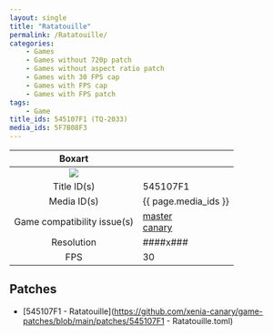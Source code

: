 ```yaml
---
layout: single
title: "Ratatouille"
permalink: /Ratatouille/
categories:
    - Games
    - Games without 720p patch
    - Games without aspect ratio patch
    - Games with 30 FPS cap
    - Games with FPS cap
    - Games with FPS patch
tags:
    - Game
title_ids: 545107F1 (TQ-2033)
media_ids: 5F7B08F3
---
```


| Boxart                      |                                                                            |
| :----:                      | :-                                                                         |
| ![](https://download-ssl.xbox.com/content/images/66acd000-77fe-1000-9115-d802545107f1/1033/boxartlg.jpg) |
| Title ID(s)                 | 545107F1                                                                   |
| Media ID(s)                 | {{ page.media_ids }}                                                        |
| Game compatibility issue(s) | [master](https://github.com/xenia-project/game-compatibility/issues/)<br>[canary](https://github.com/xenia-canary/game-compatibility/issues/) |
| Resolution                  | ####x###                                                                   |
| FPS                         | 30                                                                         |

## Patches
* [545107F1 - Ratatouille](https://github.com/xenia-canary/game-patches/blob/main/patches/545107F1 - Ratatouille.toml)

<!--This page was generated by a script. You can remove this comment once the page is verified to be free of mistakes.-->
